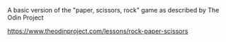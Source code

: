 A basic version of the "paper, scissors, rock" game as described by The Odin Project

https://www.theodinproject.com/lessons/rock-paper-scissors

